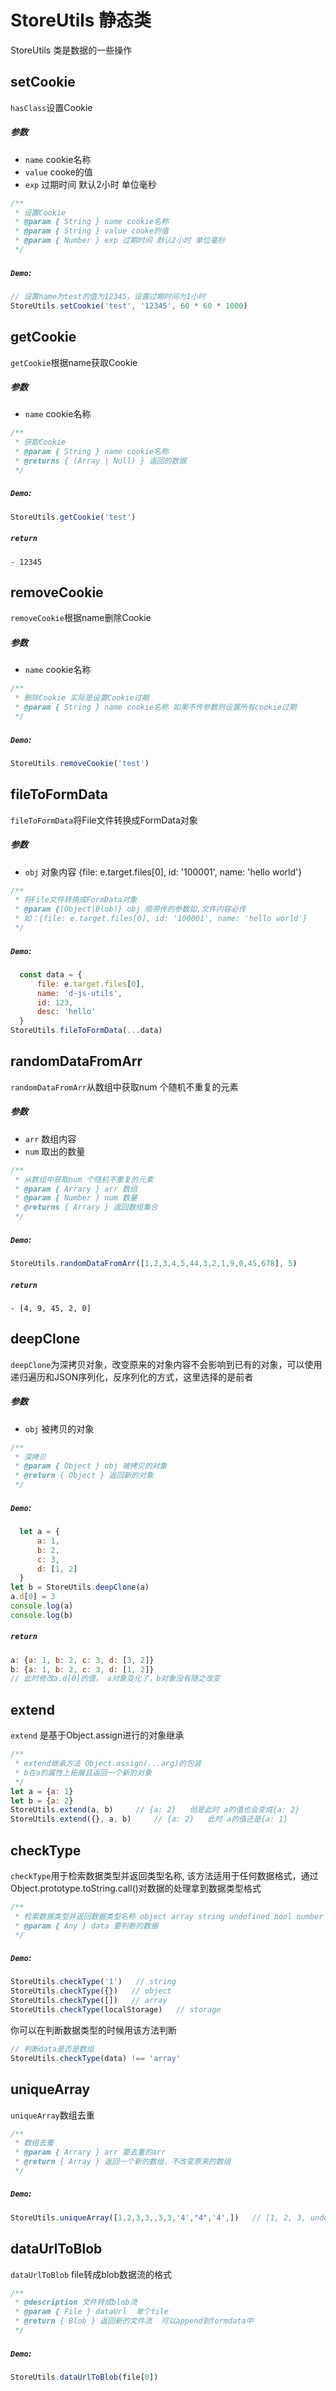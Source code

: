 # StoreUtils 静态类
StoreUtils 类是数据的一些操作

## setCookie
`hasClass`设置Cookie
##### 参数
  - `name` cookie名称
  - `value` cooke的值
  - `exp` 过期时间 默认2小时 单位毫秒
```js
/**
 * 设置Cookie
 * @param { String } name cookie名称
 * @param { String } value cooke的值
 * @param { Number } exp 过期时间 默认2小时 单位毫秒
 */
```
##### `Demo`:
```js
// 设置name为test的值为12345，设置过期时间为1小时
StoreUtils.setCookie('test', '12345', 60 * 60 * 1000)
```

## getCookie
`getCookie`根据name获取Cookie
##### 参数
  - `name` cookie名称
```js
/**
 * 获取Cookie
 * @param { String } name cookie名称
 * @returns { (Array | Null) } 返回的数据
 */
```
##### `Demo`:
```js
StoreUtils.getCookie('test')
```
##### `return`
    - 12345

## removeCookie
`removeCookie`根据name删除Cookie
##### 参数
  - `name` cookie名称
```js
/**
 * 删除Cookie 实际是设置Cookie过期
 * @param { String } name cookie名称 如果不传参数则设置所有cookie过期
 */
```
##### `Demo`:
```js
StoreUtils.removeCookie('test')
```

## fileToFormData
`fileToFormData`将File文件转换成FormData对象
##### 参数
  - `obj` 对象内容 {file: e.target.files[0], id: '100001', name: 'hello world'}
```js
/**
 * 将File文件转换成FormData对象
 * @param {(Object|Blob)} obj 顺带传的参数如,文件内容必传
 * 如：{file: e.target.files[0], id: '100001', name: 'hello world'}
 */
```
##### `Demo`:
```js
  const data = {
      file: e.target.files[0],
      name: 'd-js-utils',
      id: 123,
      desc: 'hello'
  }
StoreUtils.fileToFormData(...data)
```

## randomDataFromArr
`randomDataFromArr`从数组中获取num 个随机不重复的元素
##### 参数
  - `arr` 数组内容
  - `num` 取出的数量
```js
/**
 * 从数组中获取num 个随机不重复的元素
 * @param { Arrary } arr 数组
 * @param { Number } num 数量
 * @returns { Arrary } 返回数组集合
 */
```
##### `Demo`:
```js
StoreUtils.randomDataFromArr([1,2,3,4,5,44,3,2,1,9,0,45,678], 5)
```
##### `return`
    - [4, 9, 45, 2, 0]

## deepClone
`deepClone`为深拷贝对象，改变原来的对象内容不会影响到已有的对象，可以使用递归遍历和JSON序列化，反序列化的方式，这里选择的是前者
##### 参数
  - `obj` 被拷贝的对象
```js
/**
 * 深拷贝
 * @param { Object } obj 被拷贝的对象
 * @return { Object } 返回新的对象
 */
```
##### `Demo`:
```js
  let a = {
      a: 1,
      b: 2,
      c: 3,
      d: [1, 2]
  }
let b = StoreUtils.deepClone(a)
a.d[0] = 3
console.log(a)
console.log(b)
```
##### `return`
```js
a: {a: 1, b: 2, c: 3, d: [3, 2]}
b: {a: 1, b: 2, c: 3, d: [1, 2]}
// 此时修改a.d[0]的值， a对象变化了，b对象没有随之改变
```

## extend
`extend` 是基于Object.assign进行的对象继承
```js
/**
 * extend继承方法 Object.assign(...arg)的包装
 * b在a的属性上拓展且返回一个新的对象
 */
let a = {a: 1}
let b = {a: 2}
StoreUtils.extend(a, b)     // {a: 2}   但是此时 a的值也会变成{a: 2}
StoreUtils.extend({}, a, b)     // {a: 2}   此时 a的值还是{a: 1}
```

## checkType
`checkType`用于检索数据类型并返回类型名称, 该方法适用于任何数据格式，通过Object.prototype.toString.call()对数据的处理拿到数据类型格式
```js
/**
 * 检索数据类型并返回数据类型名称 object array string undefined bool number null 等等...
 * @param { Any } data 要判断的数据
 */
```
##### `Demo`:
```js
StoreUtils.checkType('1')   // string
StoreUtils.checkType({})   // object
StoreUtils.checkType([])   // array
StoreUtils.checkType(localStorage)   // storage
```
你可以在判断数据类型的时候用该方法判断
```js
// 判断data是否是数组
StoreUtils.checkType(data) !== 'array'
```

## uniqueArray
`uniqueArray`数组去重
```js
/**
 * 数组去重
 * @param { Arrary } arr 要去重的arr
 * @return { Array } 返回一个新的数组，不改变原来的数组
 */
```
##### `Demo`:
```js
StoreUtils.uniqueArray([1,2,3,3,,3,3,'4',"4",'4',])   // [1, 2, 3, undefined, "4"]
```

## dataUrlToBlob
`dataUrlToBlob` file转成blob数据流的格式
```ts
/**
 * @description 文件转成blob流
 * @param { File } dataUrl  单个file
 * @return { Blob } 返回新的文件流  可以append到formdata中
 */
```
##### `Demo`:
```ts
StoreUtils.dataUrlToBlob(file[0])
```
